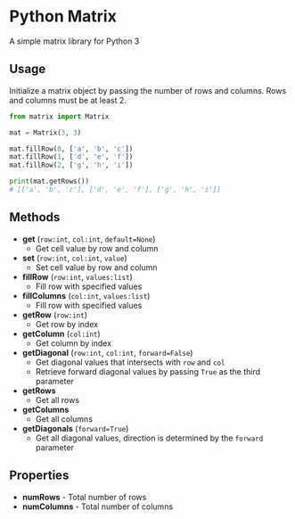 # Python Matrix

A simple matrix library for Python 3


## Usage

Initialize a matrix object by passing the number of rows and columns. Rows and columns must be at least 2.

```python
from matrix import Matrix

mat = Matrix(3, 3)

mat.fillRow(0, ['a', 'b', 'c'])
mat.fillRow(1, ['d', 'e', 'f'])
mat.fillRow(2, ['g', 'h', 'i'])

print(mat.getRows())
# [['a', 'b', 'c'], ['d', 'e', 'f'], ['g', 'h', 'i']]
```

## Methods

* **get** (`row:int`, `col:int`, `default=None`)
    - Get cell value by row and column
* **set** (`row:int`, `col:int`, `value`)
	- Set cell value by row and column
* **fillRow** (`row:int`, `values:list`)
    * Fill row with specified values
* **fillColumns** (`col:int`, `values:list`)
    * Fill row with specified values
* **getRow** (`row:int`)
    * Get row by index
* **getColumn** (`col:int`)
    * Get column by index
* **getDiagonal** (`row:int`, `col:int`, `forward=False`)
    * Get diagonal values that intersects with `row` and `col`
    * Retrieve forward diagonal values by passing `True` as the third parameter
* **getRows**
    * Get all rows
* **getColumns**
    * Get all columns
* **getDiagonals** (`forward=True`)
    * Get all diagonal values, direction is determined by the `forward` parameter

## Properties

* **numRows** - Total number of rows
* **numColumns** - Total number of columns
